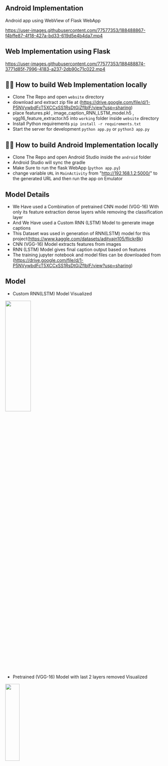 ## Android Implementation 
Android app using WebView of Flask WebApp 

https://user-images.githubusercontent.com/77577353/188488867-f4bffe87-4f18-427a-bd33-619d5e4b4da7.mp4

## Web Implementation using Flask 
https://user-images.githubusercontent.com/77577353/188488874-3771d85f-7996-4183-a237-2db90c71c022.mp4

## 💁‍♂️ How to build Web Implementation locally
- Clone The Repo and open `website` directory
- download and extract zip file at (https://drive.google.com/file/d/1-P5NVywbdFcT5XCCxSS1RsDtGiZflblF/view?usp=sharing)
- place features.pkl , image_caption_RNN_LSTM_model.h5 , vgg16_feature_extractor.h5 into `working` folder inside `website` directory
- Install Python requirements `pip install -r requirements.txt`
- Start the server for development `python app.py` or `python3 app.py `

## 💁‍♂️ How to build Android Implementation locally
- Clone The Repo and open Android Studio inside the `android` folder
- Android Studio will sync the gradle
- Make Sure to run the flask WebApp (`python app.py`)
- change variable `URL` in `MainActivity` from "http://192.168.1.2:5000/" to the generated URL and then run the app on Emulator

## Model Details

- We Have used a Combination of pretrained CNN model (VGG-16) With only its feature extraction dense layers while removing the classification layer   
- And We Have used a Custom RNN (LSTM) Model to generate image captions
- This Dataset was used in generation of RNN(LSTM) model for this project(https://www.kaggle.com/datasets/adityajn105/flickr8k) 
- CNN (VGG-16) Model extracts features from images
- RNN (LSTM) Model gives final caption output based on features
- The training jupyter notebook and model files can be downloaded from (https://drive.google.com/file/d/1-P5NVywbdFcT5XCCxSS1RsDtGiZflblF/view?usp=sharing)

## Model 
- Custom RNN(LSTM) Model Visualized
<img src="https://raw.githubusercontent.com/kartiksharmakk/Thrid-Eye/main/image_caption_RNN_LSTM_model.png" width="40%" height="30%"/>

- Pretrained (VGG-16) Model with last 2 layers removed Visualized 
<img src="https://raw.githubusercontent.com/kartiksharmakk/Thrid-Eye/main/vgg16_feature_extractor.png" width="30%" height="25%"/>
